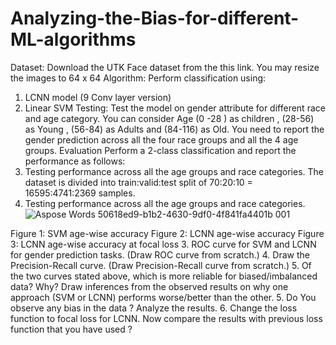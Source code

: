 # Analyzing-the-Bias-for-different-ML-algorithms
Dataset: Download the UTK Face dataset from the this link. You may resize the images to 64 x 64
Algorithm: Perform classification using:
1. LCNN model (9 Conv layer version)
2. Linear SVM
Testing: Test the model on gender attribute for different race and age category. You can consider Age (0
-28 ) as children , (28-56) as Young , (56-84) as Adults and (84-116) as Old. You need to report the gender
prediction across all the four race groups and all the 4 age groups.
Evaluation Perform a 2-class classification and report the performance as follows:
1. Testing performance across all the age groups and race categories.
The dataset is divided into train:valid:test split of 70:20:10 = 16595:4741:2369
samples.
1. Testing performance across all the age groups and race categories.
![Aspose Words 50618ed9-b1b2-4630-9df0-4f841fa4401b 001](https://user-images.githubusercontent.com/59523992/163758014-e04e3c04-6d3a-4475-82b1-1ef6825beee7.png)


Figure 1: SVM age-wise accuracy
Figure 2: LCNN age-wise accuracy
Figure 3: LCNN age-wise accuracy at focal loss
3. ROC curve for SVM and LCNN for gender prediction tasks. (Draw ROC curve from scratch.)
4. Draw the Precision-Recall curve. (Draw Precision-Recall curve from scratch.)
5. Of the two curves stated above, which is more reliable for biased/imbalanced data? Why? Draw
inferences from the observed results on why one approach (SVM or LCNN) performs worse/better than
the other.
5. Do You observe any bias in the data ? Analyze the results.
6. Change the loss function to focal loss for LCNN. Now compare the results with previous loss function
that you have used ?
